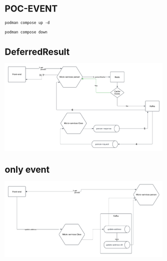 # POC-EVENT

```shell
podman compose up -d 
```
```shell
podman compose down 
```
# DeferredResult
![Github MS communication Flow - DeferredResult.png](docs/Github%20MS%20communication%20Flow%20-%20DeferredResult.png)
# only event
![Github MS communication Flow - Event-driven.png](docs/Github%20MS%20communication%20Flow%20-%20Event-driven.png)
